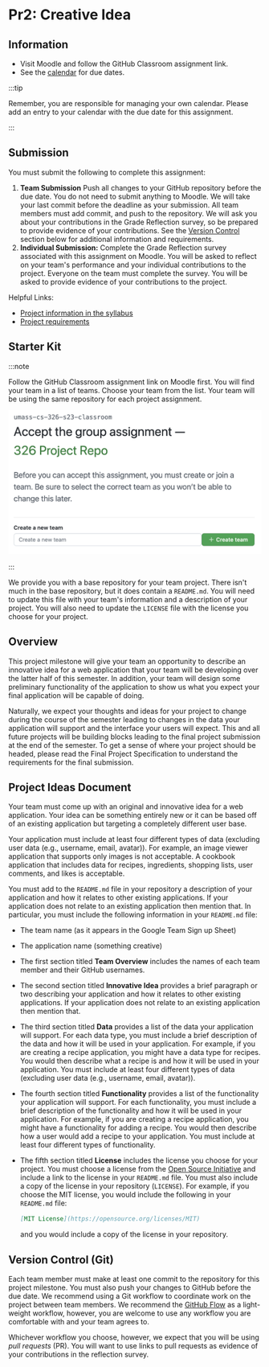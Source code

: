 # Pr2: Creative Idea

## Information

- Visit Moodle and follow the GitHub Classroom assignment link.
- See the [calendar](/docs/information/schedule/#project) for due
  dates.

:::tip

Remember, you are responsible for managing your own calendar. Please
add an entry to your calendar with the due date for this assignment.

:::

## Submission

You must submit the following to complete this assignment:

1. **Team Submission** Push all changes to your GitHub repository
   before the due date. You do not need to submit anything to
   Moodle. We will take your last commit before the deadline as your
   submission. All team members must add commit, and push to the
   repository. We will ask you about your contributions in the Grade
   Reflection survey, so be prepared to provide evidence of your
   contributions. See the [Version Control](#version-control-git)
   section below for additional information and requirements.
2. **Individual Submission:** Complete the Grade Reflection survey
   associated with this assignment on Moodle. You will be asked to
   reflect on your team's performance and your individual
   contributions to the project. Everyone on the team must complete
   the survey. You will be asked to provide evidence of your
   contributions to the project.

Helpful Links:

- [Project information in the
  syllabus](/docs/information/syllabus/#team-project)
- [Project requirements](../)

## Starter Kit

:::note

Follow the GitHub Classroom assignment link on Moodle first. You will
find your team in a list of teams. Choose your team from the
list. Your team will be using the same repository for each project
assignment.

![](gh-teams.png)

:::

We provide you with a base repository for your team project. There
isn't much in the base repository, but it does contain a
`README.md`. You will need to update this file with your team's
information and a description of your project. You will also need to
update the `LICENSE` file with the license you choose for your
project.

## Overview

This project milestone will give your team an opportunity to describe
an innovative idea for a web application that your team will be
developing over the latter half of this semester. In addition, your
team will design some preliminary functionality of the application to
show us what you expect your final application will be capable of
doing.

Naturally, we expect your thoughts and ideas for your project to
change during the course of the semester leading to changes in the
data your application will support and the interface your users will
expect. This and all future projects will be building blocks leading
to the final project submission at the end of the semester. To get a
sense of where your project should be headed, please read the Final
Project Specification to understand the requirements for the final
submission.

## Project Ideas Document

Your team must come up with an original and innovative idea for a web
application. Your idea can be something entirely new or it can be
based off of an existing application but targeting a completely
different user base.

Your application must include at least four different types of data
(excluding user data (e.g., username, email, avatar)). For example, an
image viewer application that supports only images is not
acceptable. A cookbook application that includes data for recipes,
ingredients, shopping lists, user comments, and likes is acceptable.

You must add to the `README.md` file in your repository a description
of your application and how it relates to other existing
applications. If your application does not relate to an existing
application then mention that. In particular, you must include the
following information in your `README.md` file:

- The team name (as it appears in the Google Team Sign up Sheet)
- The application name (something creative)
- The first section titled **Team Overview** includes the names of
  each team member and their GitHub usernames.
- The second section titled **Innovative Idea** provides a brief
  paragraph or two describing your application and how it relates to
  other existing applications. If your application does not relate to
  an existing application then mention that.
- The third section titled **Data** provides a list of the data your
  application will support. For each data type, you must include a
  brief description of the data and how it will be used in your
  application. For example, if you are creating a recipe application,
  you might have a data type for recipes. You would then describe what
  a recipe is and how it will be used in your application. You must
  include at least four different types of data (excluding user data
  (e.g., username, email, avatar)).
- The fourth section titled **Functionality** provides a list of the
  functionality your application will support. For each functionality,
  you must include a brief description of the functionality and how it
  will be used in your application. For example, if you are creating a
  recipe application, you might have a functionality for adding a
  recipe. You would then describe how a user would add a recipe to
  your application. You must include at least four different types of
  functionality.
- The fifth section titled **License** includes the license you choose
  for your project. You must choose a license from the [Open Source
  Initiative](https://opensource.org/licenses) and include a link to
  the license in your `README.md` file. You must also include a copy
  of the license in your repository (`LICENSE`). For example, if you
  choose the MIT license, you would include the following in your
  `README.md` file:

    ```markdown
    [MIT License](https://opensource.org/licenses/MIT)
    ```

    and you would include a copy of the license in your repository.

## Version Control (Git)

Each team member must make at least one commit to the repository for
this project milestone. You must also push your changes to GitHub
before the due date. We recommend using a Git workflow to coordinate
work on the project between team members. We recommend the [GitHub
Flow](https://docs.github.com/en/get-started/quickstart/github-flow)
as a light-weight workflow, however, you are welcome to use any
workflow you are comfortable with and your team agrees to.

Whichever workflow you choose, however, we expect that you will be
using *pull requests* (PR). You will want to use links to pull
requests as evidence of your contributions in the reflection survey. 
